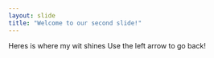 ```yaml
---
layout: slide
title: "Welcome to our second slide!"
---
```

Heres is where my wit shines
Use the left arrow to go back!
